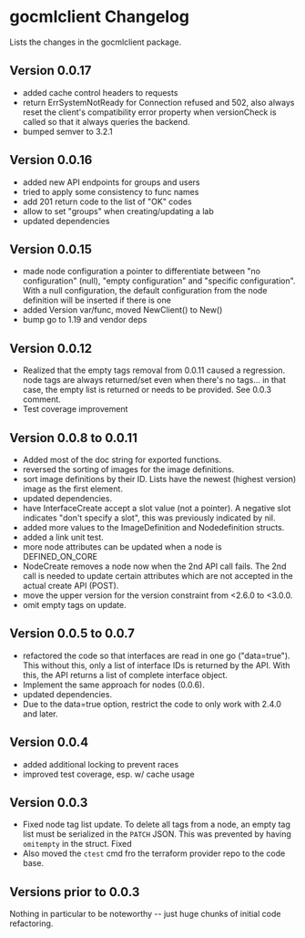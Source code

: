 # gocmlclient Changelog

Lists the changes in the gocmlclient package.

## Version 0.0.17

- added cache control headers to requests
- return ErrSystemNotReady for Connection refused and 502, also always
  reset the client's compatibility error property when versionCheck is called
  so that it always queries the backend.
- bumped semver to 3.2.1

## Version 0.0.16

- added new API endpoints for groups and users
- tried to apply some consistency to func names
- add 201 return code to the list of "OK" codes
- allow to set "groups" when creating/updating a lab
- updated dependencies

## Version 0.0.15

- made node configuration a pointer to differentiate between
  "no configuration" (null), "empty configuration" and "specific
  configuration". With a null configuration, the default configuration
  from the node definition will be inserted if there is one
- added Version var/func, moved NewClient() to New()
- bump go to 1.19 and vendor deps

## Version 0.0.12

- Realized that the empty tags removal from 0.0.11 caused a regression.
  node tags are always returned/set even when there's no tags... in that
  case, the empty list is returned or needs to be provided. See 0.0.3 comment.
- Test coverage improvement

## Version 0.0.8 to 0.0.11

- Added most of the doc string for exported functions.
- reversed the sorting of images for the image definitions.
- sort image definitions by their ID. Lists have the newest (highest version)
  image as the first element.
- updated dependencies.
- have InterfaceCreate accept a slot value (not a pointer). A negative slot
  indicates "don't specify a slot", this was previously indicated by nil.
- added more values to the ImageDefinition and Nodedefinition structs.
- added a link unit test.
- more node attributes can be updated when a node is DEFINED_ON_CORE
- NodeCreate removes a node now when the 2nd API call fails. The 2nd call is
  needed to update certain attributes which are not accepted in the actual
  create API (POST).
- move the upper version for the version constraint from <2.6.0 to <3.0.0.
- omit empty tags on update.

## Version 0.0.5 to 0.0.7

- refactored the code so that interfaces are read in one go ("data=true"). This
  without this, only a list of interface IDs is returned by the API. With this,
  the API returns a list of complete interface object.
- Implement the same approach for nodes (0.0.6).
- updated dependencies.
- Due to the data=true option, restrict the code to only work with 2.4.0 and later.

## Version 0.0.4

- added additional locking to prevent races
- improved test coverage, esp. w/ cache usage

## Version 0.0.3

- Fixed node tag list update. To delete all tags from a node, an empty tag list
  must be serialized in the `PATCH` JSON.  This was prevented by having
  `omitempty` in the struct.  Fixed  
- Also moved the `ctest` cmd fro the terraform provider repo to the code base.

## Versions prior to 0.0.3

Nothing in particular to be noteworthy -- just huge chunks of initial code
refactoring.
